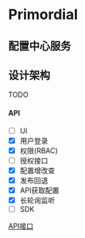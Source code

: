 # Primordial

## 配置中心服务

## 设计架构

TODO

#### API


- [ ] UI
- [x] 用户登录
- [x] 权限(RBAC)
- [ ] 授权接口
- [x] 配置增改查
- [x] 发布回退
- [x] API获取配置
- [x] 长轮询监听
- [ ] SDK

[API接口](https://www.apifox.cn/apidoc/shared-1f61bd34-1153-43ff-8f26-689388d384ba)